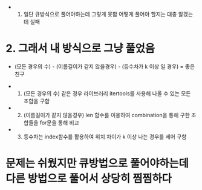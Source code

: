 - 1. 일단 큐방식으로 풀어야하는데 그렇게 못함 어떻게 풀어야 할지는 대충 알겠는데 실패

# 2. 그래서 내 방식으로 그냥 풀었음

-  (모든 경우의 수) - (이름길이가 같지 않을경우) - (등수차가 k 이상 일 경우) = 좋은친구

- 1. (모든 경우의 수) 같은 경우 라이브러리 itertools를 사용해 나올 수 있는 모든 조합을 구함

- 2. (이름길이가 같지 않을경우) len 함수를 이용하여 combination을 통해 구한 조합들을 for문을 통해 비교

- 3. 등수차는 index함수를 활용하여 위치 차이가 k 이상 나는 경우를 세어 구함


# 문제는 쉬웠지만 큐방법으로 풀어야하는데 다른 방법으로 풀어서 상당히 찜찜하다
